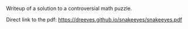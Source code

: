 Writeup of a solution to a controversial math puzzle.

Direct link to the pdf: <https://dreeves.github.io/snakeeyes/snakeeyes.pdf>
